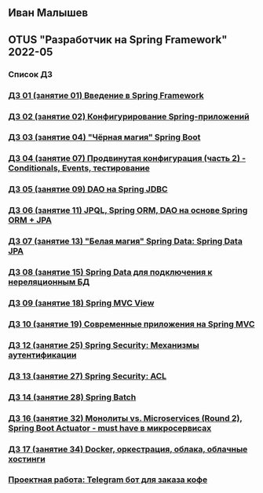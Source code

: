 ## Иван Малышев
## OTUS "Разработчик на Spring Framework" 2022-05

### Список ДЗ
### [ДЗ 01 (занятие 01) Введение в Spring Framework](https://github.com/56439/2022-05-otus-spring-malyshev/tree/master/hw-01-student-testing)
### [ДЗ 02 (занятие 02) Конфигурирование Spring-приложений](https://github.com/56439/2022-05-otus-spring-malyshev/tree/master/hw-02-student-testing)
### [ДЗ 03 (занятие 04) "Чёрная магия" Spring Boot](https://github.com/56439/2022-05-otus-spring-malyshev/tree/master/hw-03-student-testing)
### [ДЗ 04 (занятие 07) Продвинутая конфигурация (часть 2) - Conditionals, Events, тестирование](https://github.com/56439/2022-05-otus-spring-malyshev/tree/master/hw-04-student-testing)
### [ДЗ 05 (занятие 09) DAO на Spring JDBC ](https://github.com/56439/2022-05-otus-spring-malyshev/tree/master/hw-05-library)
### [ДЗ 06 (занятие 11) JPQL, Spring ORM, DAO на основе Spring ORM + JPA](https://github.com/56439/2022-05-otus-spring-malyshev/tree/master/hw-06-library)
### [ДЗ 07 (занятие 13) "Белая магия" Spring Data: Spring Data JPA](https://github.com/56439/2022-05-otus-spring-malyshev/tree/master/hw-07-library)
### [ДЗ 08 (занятие 15) Spring Data для подключения к нереляционным БД](https://github.com/56439/2022-05-otus-spring-malyshev/tree/master/hw-08-library)
### [ДЗ 09 (занятие 18) Spring MVC View](https://github.com/56439/2022-05-otus-spring-malyshev/tree/master/hw-09-library)
### [ДЗ 10 (занятие 19) Современные приложения на Spring MVC](https://github.com/56439/2022-05-otus-spring-malyshev/tree/master/hw-10-mvc)
### [ДЗ 12 (занятие 25) Spring Security: Механизмы аутентификации](https://github.com/56439/2022-05-otus-spring-malyshev/tree/master/hw-12-security)
### [ДЗ 13 (занятие 27) Spring Security: ACL](https://github.com/56439/2022-05-otus-spring-malyshev/tree/master/hw-13-acl)
### [ДЗ 14 (занятие 28) Spring Batch](https://github.com/56439/2022-05-otus-spring-malyshev/tree/master/hw-14-batch)
### [ДЗ 16 (занятие 32) Монолиты vs. Microservices (Round 2), Spring Boot Actuator - must have в микросервисах](https://github.com/56439/2022-05-otus-spring-malyshev/tree/master/hw-16-health)
### [ДЗ 17 (занятие 34) Docker, оркестрация, облака, облачные хостинги](https://github.com/56439/2022-05-otus-spring-malyshev/tree/master/hw-17-docker)
### [Проектная работа: Telegram бот для заказа кофе](https://github.com/56439/CoffeeBot)
